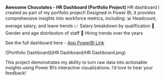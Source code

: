 **Awesome Chocolates - HR Dashboard (Portfolio Project)**
HR dashboard I created as part of my portfolio project! Designed in Power BI, it provides comprehensive insights into workforce metrics, including:
📊 Headcount, average salary, and leave trends
📈 Salary breakdown by qualification
📌 Gender and age distribution of staff
📆 Hiring trends over the years

See the full dashboard here - [App PowerBI Link](https://app.powerbi.com/view?r=eyJrIjoiYzU0MzU5MTQtYjBjZC00NjY5LThmOWItMzRjMjhmY2NmNDVlIiwidCI6ImU5Mjc1MjY4LTRmM2MtNGY2Yi1hNDM5LWJmMDNlNjY5NGY4YiJ9)

![Portfolio Dashboard](HR Dashboard/HR Dashboard.png)

This project demonstrates my ability to turn raw data into actionable insights using Power BI’s interactive visualizations. I’d love to hear your feedback!

